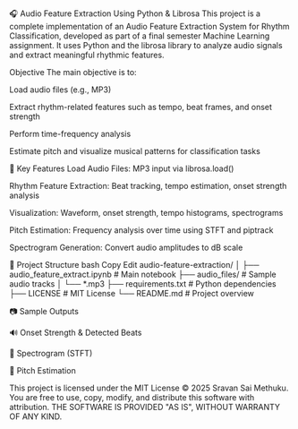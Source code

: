 🎧 Audio Feature Extraction Using Python & Librosa
This project is a complete implementation of an Audio Feature Extraction System for Rhythm Classification, developed as part of a final semester Machine Learning assignment. It uses Python and the librosa library to analyze audio signals and extract meaningful rhythmic features.

Objective
The main objective is to:

Load audio files (e.g., MP3)

Extract rhythm-related features such as tempo, beat frames, and onset strength

Perform time-frequency analysis

Estimate pitch and visualize musical patterns for classification tasks

📌 Key Features
Load Audio Files: MP3 input via librosa.load()

Rhythm Feature Extraction: Beat tracking, tempo estimation, onset strength analysis

Visualization: Waveform, onset strength, tempo histograms, spectrograms

Pitch Estimation: Frequency analysis over time using STFT and piptrack

Spectrogram Generation: Convert audio amplitudes to dB scale

📁 Project Structure
bash
Copy
Edit
audio-feature-extraction/
│
├── audio_feature_extract.ipynb       # Main notebook
├── audio_files/                      # Sample audio tracks
│   └── *.mp3
├── requirements.txt                  # Python dependencies
├── LICENSE                           # MIT License
└── README.md                         # Project overview

📷 Sample Outputs

🔊 Onset Strength & Detected Beats

🎼 Spectrogram (STFT)

🎵 Pitch Estimation

This project is licensed under the MIT License © 2025 Sravan Sai Methuku.
You are free to use, copy, modify, and distribute this software with attribution.
THE SOFTWARE IS PROVIDED "AS IS", WITHOUT WARRANTY OF ANY KIND.

